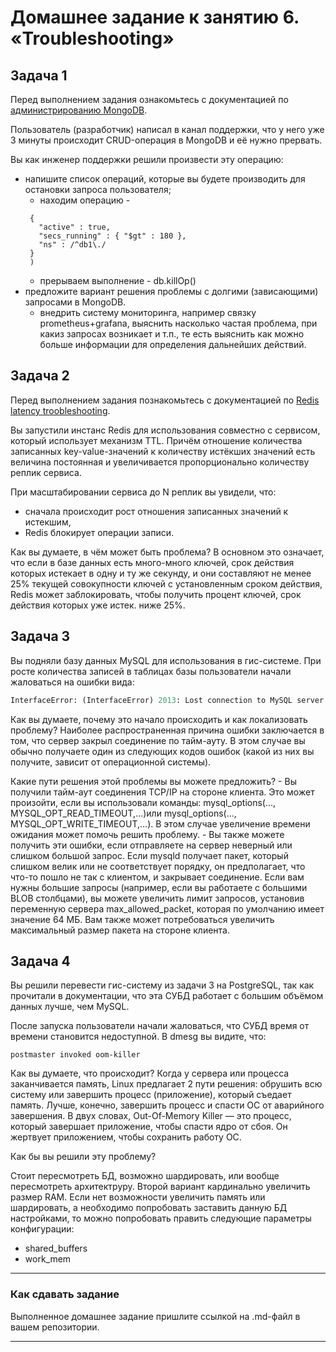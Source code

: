 # Домашнее задание к занятию 6. «Troubleshooting»

## Задача 1

Перед выполнением задания ознакомьтесь с документацией по [администрированию MongoDB](https://docs.mongodb.com/manual/administration/).

Пользователь (разработчик) написал в канал поддержки, что у него уже 3 минуты происходит CRUD-операция в MongoDB и её 
нужно прервать. 

Вы как инженер поддержки решили произвести эту операцию:

- напишите список операций, которые вы будете производить для остановки запроса пользователя;
  - находим операцию - 
  ```db.currentOp(
   {
     "active" : true,
     "secs_running" : { "$gt" : 180 },
     "ns" : /^db1\./
   }
   )
  ```
  - прерываем выполнение - db.killOp()
- предложите вариант решения проблемы с долгими (зависающими) запросами в MongoDB.
  - внедрить систему мониторинга, например связку prometheus+grafana, выяснить насколько частая проблема, при какиз запросах возникает и т.п., те есть выяснить как можно больше информации для определения дальнейших действий.

## Задача 2

Перед выполнением задания познакомьтесь с документацией по [Redis latency troobleshooting](https://redis.io/topics/latency).

Вы запустили инстанс Redis для использования совместно с сервисом, который использует механизм TTL. 
Причём отношение количества записанных key-value-значений к количеству истёкших значений есть величина постоянная и
увеличивается пропорционально количеству реплик сервиса. 

При масштабировании сервиса до N реплик вы увидели, что:

- сначала происходит рост отношения записанных значений к истекшим,
- Redis блокирует операции записи.

Как вы думаете, в чём может быть проблема?
    В основном это означает, что если в базе данных есть много-много ключей, срок действия которых истекает в одну и ту же секунду, и они составляют не менее 25% текущей совокупности ключей с установленным сроком действия, Redis может заблокировать, чтобы получить процент ключей, срок действия которых уже истек. ниже 25%.
 
## Задача 3

Вы подняли базу данных MySQL для использования в гис-системе. При росте количества записей в таблицах базы
пользователи начали жаловаться на ошибки вида:
```python
InterfaceError: (InterfaceError) 2013: Lost connection to MySQL server during query u'SELECT..... '
```

Как вы думаете, почему это начало происходить и как локализовать проблему?
Наиболее распространенная причина ошибки заключается в том, что сервер закрыл соединение по тайм-ауту. В этом случае вы обычно получаете один из следующих кодов ошибок (какой из них вы получите, зависит от операционной системы).

Какие пути решения этой проблемы вы можете предложить?
    - Вы получили тайм-аут соединения TCP/IP на стороне клиента. Это может произойти, если вы использовали команды: mysql_options(..., MYSQL_OPT_READ_TIMEOUT,...)или mysql_options(..., MYSQL_OPT_WRITE_TIMEOUT,...). В этом случае увеличение времени ожидания может помочь решить проблему.
    - Вы также можете получить эти ошибки, если отправляете на сервер неверный или слишком большой запрос. Если mysqld получает пакет, который слишком велик или не соответствует порядку, он предполагает, что что-то пошло не так с клиентом, и закрывает соединение. Если вам нужны большие запросы (например, если вы работаете с большими BLOB столбцами), вы можете увеличить лимит запросов, установив переменную сервера max_allowed_packet, которая по умолчанию имеет значение 64 МБ. Вам также может потребоваться увеличить максимальный размер пакета на стороне клиента.


## Задача 4


Вы решили перевести гис-систему из задачи 3 на PostgreSQL, так как прочитали в документации, что эта СУБД работает с 
большим объёмом данных лучше, чем MySQL.

После запуска пользователи начали жаловаться, что СУБД время от времени становится недоступной. В dmesg вы видите, что:

`postmaster invoked oom-killer`

Как вы думаете, что происходит?
Когда у сервера или процесса заканчивается память, Linux предлагает 2 пути решения: обрушить всю систему или завершить процесс (приложение), который съедает память. Лучше, конечно, завершить процесс и спасти ОС от аварийного завершения. В двух словах, Out-Of-Memory Killer — это процесс, который завершает приложение, чтобы спасти ядро от сбоя. Он жертвует приложением, чтобы сохранить работу ОС.

Как бы вы решили эту проблему?

Стоит пересмотреть БД, возможно шардировать, или вообще пересмотреть архитектруру. Второй вариант кардинально увеличить размер RAM.
Если нет возможности увеличить память или шардировать, а необходимо попробовать заставить данную БД настройками, то можно попробовать править следующие параметры конфигурации:
  - shared_buffers
  - work_mem


---
### Как cдавать задание

Выполненное домашнее задание пришлите ссылкой на .md-файл в вашем репозитории.

---

